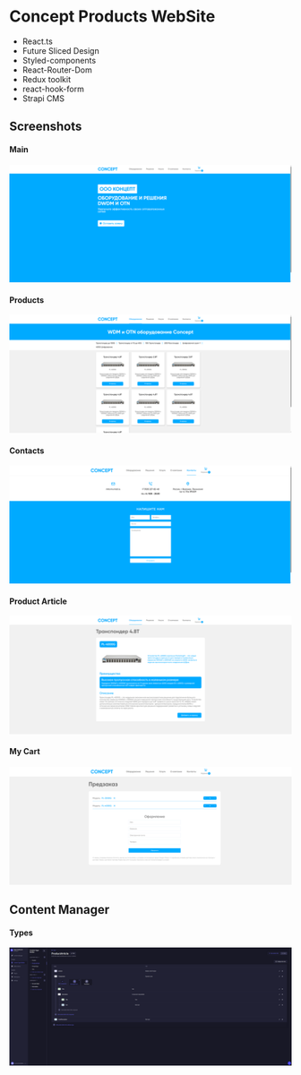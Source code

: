 <h1>Concept Products WebSite</h1>
<ul>
    <li>React.ts</li>
    <li>Future Sliced Design</li>
    <li>Styled-components</li>
    <li>React-Router-Dom</li>
    <li>Redux toolkit</li>
    <li>react-hook-form</li>
    <li>Strapi CMS</li>
</ul>
<h2>Screenshots</h2>
<h4>Main</h4>
<img src="screens/img.png"/>
<h4>Products</h4>
<img src="screens/img_1.png"/>
<h4>Contacts</h4>
<img src="screens/img_2.png"/>
<h4>Product Article</h4>
<img src="screens/img_3.png"/>
<h4>My Cart</h4>
<img src="screens/img_5.png"/>
<h2>Content Manager</h2>
<h4>Types</h4>
<img src="screens/img_4.png"/>
